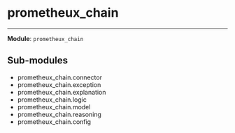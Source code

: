 # prometheux_chain

---
**Module**: `prometheux_chain`

Sub-modules
-----------
* prometheux_chain.connector
* prometheux_chain.exception
* prometheux_chain.explanation
* prometheux_chain.logic
* prometheux_chain.model
* prometheux_chain.reasoning
* prometheux_chain.config